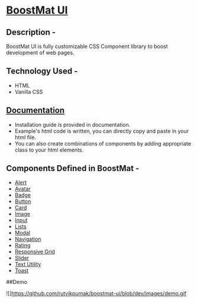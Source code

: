 # [BoostMat UI](https://boostmat-ui.netlify.app)
## Description -
BoostMat UI is fully customizable CSS Component library to boost development of web pages.

## Technology Used -
  * HTML
  * Vanilla CSS
  
## [Documentation](https://boostmat-ui.netlify.app/components/main.html)
* Installation guide is provided in documentation.
* Example's html code is written, you can directly copy and paste in your html file.
* You can also create combinations of components by adding appropriate class to your html elements.

## Components Defined in BoostMat  -

  * [Alert](https://boostmat-ui.netlify.app/components/alert/alert.html)
  * [Avatar](https://boostmat-ui.netlify.app/components/alert/alert.html)
  * [Badge](https://boostmat-ui.netlify.app/components/badge/badge.html)
  * [Button](https://boostmat-ui.netlify.app/components/button/button.html)
  * [Card](https://boostmat-ui.netlify.app/components/card/card.html)
  * [Image](https://boostmat-ui.netlify.app/components/image/image.html)
  * [Input](https://boostmat-ui.netlify.app/components/input/input.html)
  * [Lists](https://boostmat-ui.netlify.app/components/lists/lists.html)
  * [Modal](https://boostmat-ui.netlify.app/components/modal/modal.html)
  * [Navigation](https://boostmat-ui.netlify.app/navigation/navigation.html)
  * [Rating](https://boostmat-ui.netlify.app/components/rating/rating.html)
  * [Responsive Grid](https://boostmat-ui.netlify.app/components/grid/grid.html)
  * [Slider](https://boostmat-ui.netlify.app/components/slider/slider.html)
  * [Text Utility](https://boostmat-ui.netlify.app/components/text-utilities/textUtilities.html)
  * [Toast](https://boostmat-ui.netlify.app/components/toast/toast.html)
 
##Demo

![]https://github.com/rutvikpumak/boostmat-ui/blob/dev/images/demo.gif

